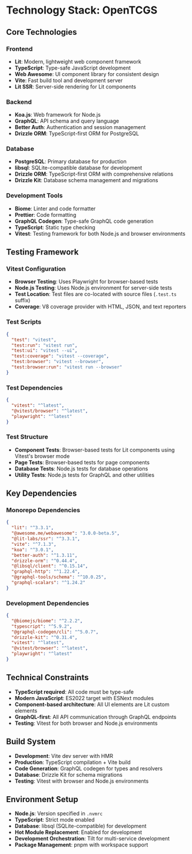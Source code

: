# Technology Stack: OpenTCGS

## Core Technologies

### Frontend
- **Lit**: Modern, lightweight web component framework
- **TypeScript**: Type-safe JavaScript development
- **Web Awesome**: UI component library for consistent design
- **Vite**: Fast build tool and development server
- **Lit SSR**: Server-side rendering for Lit components

### Backend
- **Koa.js**: Web framework for Node.js
- **GraphQL**: API schema and query language
- **Better Auth**: Authentication and session management
- **Drizzle ORM**: TypeScript-first ORM for PostgreSQL

### Database
- **PostgreSQL**: Primary database for production
- **libsql**: SQLite-compatible database for development
- **Drizzle ORM**: TypeScript-first ORM with comprehensive relations
- **Drizzle Kit**: Database schema management and migrations

### Development Tools
- **Biome**: Linter and code formatter
- **Prettier**: Code formatting
- **GraphQL Codegen**: Type-safe GraphQL code generation
- **TypeScript**: Static type checking
- **Vitest**: Testing framework for both Node.js and browser environments

## Testing Framework

### Vitest Configuration
- **Browser Testing**: Uses Playwright for browser-based tests
- **Node.js Testing**: Uses Node.js environment for server-side tests
- **Test Location**: Test files are co-located with source files (`.test.ts` suffix)
- **Coverage**: V8 coverage provider with HTML, JSON, and text reporters

### Test Scripts
```json
{
  "test": "vitest",
  "test:run": "vitest run",
  "test:ui": "vitest --ui",
  "test:coverage": "vitest --coverage",
  "test:browser": "vitest --browser",
  "test:browser:run": "vitest run --browser"
}
```

### Test Dependencies
```json
{
  "vitest": "^latest",
  "@vitest/browser": "^latest",
  "playwright": "^latest"
}
```

### Test Structure
- **Component Tests**: Browser-based tests for Lit components using Vitest's browser mode
- **Page Tests**: Browser-based tests for page components
- **Database Tests**: Node.js tests for database operations
- **Utility Tests**: Node.js tests for GraphQL and other utilities

## Key Dependencies

### Monorepo Dependencies
```json
{
  "lit": "^3.3.1",
  "@awesome.me/webawesome": "3.0.0-beta.5",
  "@lit-labs/ssr": "^3.3.1",
  "vite": "^7.1.3",
  "koa": "^3.0.1",
  "better-auth": "^1.3.11",
  "drizzle-orm": "^0.44.4",
  "@libsql/client": "^0.15.14",
  "graphql-http": "^1.22.4",
  "@graphql-tools/schema": "^10.0.25",
  "graphql-scalars": "^1.24.2"
}
```

### Development Dependencies
```json
{
  "@biomejs/biome": "^2.2.2",
  "typescript": "^5.9.2",
  "@graphql-codegen/cli": "^5.0.7",
  "drizzle-kit": "^0.31.4",
  "vitest": "^latest",
  "@vitest/browser": "^latest",
  "playwright": "^latest"
}
```

## Technical Constraints
- **TypeScript required**: All code must be type-safe
- **Modern JavaScript**: ES2022 target with ESNext modules
- **Component-based architecture**: All UI elements are Lit custom elements
- **GraphQL-first**: All API communication through GraphQL endpoints
- **Testing**: Vitest for both browser and Node.js environments

## Build System
- **Development**: Vite dev server with HMR
- **Production**: TypeScript compilation + Vite build
- **Code Generation**: GraphQL codegen for types and resolvers
- **Database**: Drizzle Kit for schema migrations
- **Testing**: Vitest with browser and Node.js environments

## Environment Setup
- **Node.js**: Version specified in `.nvmrc`
- **TypeScript**: Strict mode enabled
- **Database**: libsql (SQLite-compatible) for development
- **Hot Module Replacement**: Enabled for development
- **Development Orchestration**: Tilt for multi-service development
- **Package Management**: pnpm with workspace support